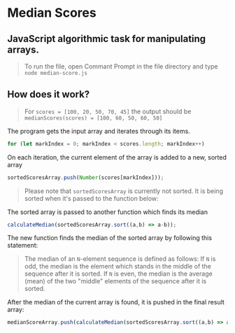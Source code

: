 # Median Scores
## JavaScript algorithmic task for manipulating arrays.

> To run the file, open Commant Prompt in the file directory and type `node median-score.js`


## How does it work?

> For `scores = [100, 20, 50, 70, 45]` the output should be `medianScores(scores) = [100, 60, 50, 60, 50]`

The program gets the input array and iterates through its items.

```javascript
for (let markIndex = 0; markIndex < scores.length; markIndex++)
```

On each iteration, the current element of the array is added to a new, sorted array

```javascript
sortedScoresArray.push(Number(scores[markIndex]));
```
> Please note that `sortedScoresArray` is currently not sorted. It is being sorted when it's passed to the function below:

The sorted array is passed to another function which finds its median

```javascript
calculateMedian(sortedScoresArray.sort((a,b) => a-b));
```

The new function finds the median of the sorted array by following this statement: 
> The median of an `N`-element sequence is defined as follows: If `N` is odd, the median is the element which stands in the middle of the sequence after it is sorted. If `N` is even, the median is the average (mean) of the two "middle" elements of the sequence after it is sorted.

After the median of the current array is found, it is pushed in the final result array: 
```javascript
medianScoreArray.push(calculateMedian(sortedScoresArray.sort((a,b) => a-b)));
```